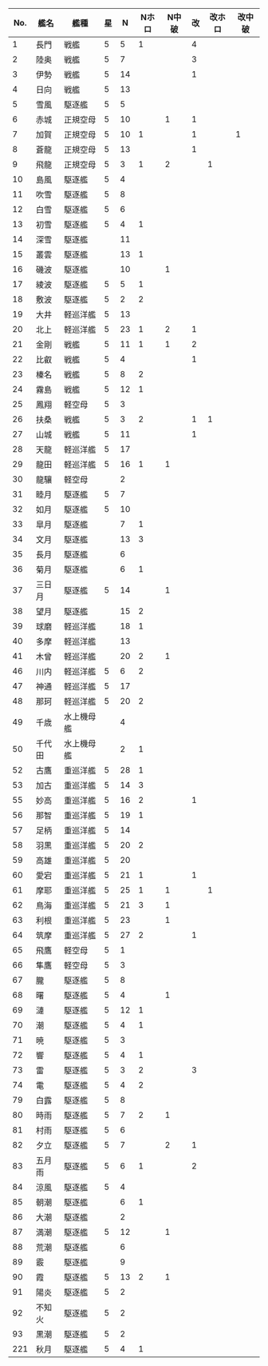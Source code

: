 |No.|艦名|艦種|星|N|Nホロ|N中破|改|改ホロ|改中破|
|---|---|---|---|---|---|---|---|---|---|
|1|長門|戦艦|5|5|1||4|||
|2|陸奥|戦艦|5|7|||3|||
|3|伊勢|戦艦|5|14|||1|||
|4|日向|戦艦|5|13||||||
|5|雪風|駆逐艦|5|5||||||
|6|赤城|正規空母|5|10||1|1|||
|7|加賀|正規空母|5|10|1||1||1|
|8|蒼龍|正規空母|5|13|||1|||
|9|飛龍|正規空母|5|3|1|2||1||
|10|島風|駆逐艦|5|4||||||
|11|吹雪|駆逐艦|5|8||||||
|12|白雪|駆逐艦|5|6||||||
|13|初雪|駆逐艦|5|4|1|||||
|14|深雪|駆逐艦||11||||||
|15|叢雲|駆逐艦||13|1|||||
|16|磯波|駆逐艦||10||1||||
|17|綾波|駆逐艦|5|5|1|||||
|18|敷波|駆逐艦|5|2|2|||||
|19|大井|軽巡洋艦|5|13||||||
|20|北上|軽巡洋艦|5|23|1|2|1|||
|21|金剛|戦艦|5|11|1|1|2|||
|22|比叡|戦艦|5|4|||1|||
|23|榛名|戦艦|5|8|2|||||
|24|霧島|戦艦|5|12|1|||||
|25|鳳翔|軽空母|5|3||||||
|26|扶桑|戦艦|5|3|2||1|1||
|27|山城|戦艦|5|11|||1|||
|28|天龍|軽巡洋艦|5|17||||||
|29|龍田|軽巡洋艦|5|16|1|1||||
|30|龍驤|軽空母||2||||||
|31|睦月|駆逐艦|5|7||||||
|32|如月|駆逐艦|5|10||||||
|33|皐月|駆逐艦||7|1|||||
|34|文月|駆逐艦||13|3|||||
|35|長月|駆逐艦||6||||||
|36|菊月|駆逐艦||6|1|||||
|37|三日月|駆逐艦|5|14||1||||
|38|望月|駆逐艦||15|2|||||
|39|球磨|軽巡洋艦||18|1|||||
|40|多摩|軽巡洋艦||13||||||
|41|木曾|軽巡洋艦||20|2|1||||
|46|川内|軽巡洋艦|5|6|2|||||
|47|神通|軽巡洋艦|5|17||||||
|48|那珂|軽巡洋艦|5|20|2|||||
|49|千歳|水上機母艦||4||||||
|50|千代田|水上機母艦||2|1|||||
|52|古鷹|重巡洋艦|5|28|1|||||
|53|加古|重巡洋艦|5|14|3|||||
|55|妙高|重巡洋艦|5|16|2||1|||
|56|那智|重巡洋艦|5|19|1|||||
|57|足柄|重巡洋艦|5|14||||||
|58|羽黒|重巡洋艦|5|20|2|||||
|59|高雄|重巡洋艦|5|20||||||
|60|愛宕|重巡洋艦|5|21|1||1|||
|61|摩耶|重巡洋艦|5|25|1|1||1||
|62|鳥海|重巡洋艦|5|21|3|1||||
|63|利根|重巡洋艦|5|23||1||||
|64|筑摩|重巡洋艦|5|27|2||1|||
|65|飛鷹|軽空母|5|1||||||
|66|隼鷹|軽空母|5|3||||||
|67|朧|駆逐艦|5|8||||||
|68|曙|駆逐艦|5|4||1||||
|69|漣|駆逐艦|5|12|1|||||
|70|潮|駆逐艦|5|4|1|||||
|71|暁|駆逐艦|5|3||||||
|72|響|駆逐艦|5|4|1|||||
|73|雷|駆逐艦|5|3|2||3|||
|74|電|駆逐艦|5|4|2|||||
|79|白露|駆逐艦|5|8||||||
|80|時雨|駆逐艦|5|7|2|1||||
|81|村雨|駆逐艦|5|6||||||
|82|夕立|駆逐艦|5|7||2|1|||
|83|五月雨|駆逐艦|5|6|1||2|||
|84|涼風|駆逐艦|5|4||||||
|85|朝潮|駆逐艦||6|1|||||
|86|大潮|駆逐艦||2||||||
|87|満潮|駆逐艦|5|12||1||||
|88|荒潮|駆逐艦||6||||||
|89|霰|駆逐艦||9||||||
|90|霞|駆逐艦|5|13|2|1||||
|91|陽炎|駆逐艦|5|2||||||
|92|不知火|駆逐艦|5|2||||||
|93|黒潮|駆逐艦|5|2||||||
|221|秋月|駆逐艦|5|4|1|||||
